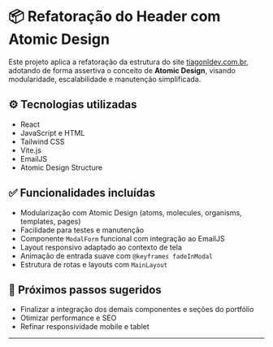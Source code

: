 # 📦 Refatoração do Header com Atomic Design

Este projeto aplica a refatoração da estrutura do site [tiagonldev.com.br](https://www.tiagonldev.com.br), adotando de forma assertiva o conceito de **Atomic Design**, visando modularidade, escalabilidade e manutenção simplificada.

## ⚙️ Tecnologias utilizadas

- React
- JavaScript e HTML
- Tailwind CSS
- Vite.js
- EmailJS
- Atomic Design Structure

## ✅ Funcionalidades incluídas

- Modularização com Atomic Design (atoms, molecules, organisms, templates, pages)
- Facilidade para testes e manutenção
- Componente `ModalForm` funcional com integração ao EmailJS
- Layout responsivo adaptado ao contexto de tela
- Animação de entrada suave com `@keyframes fadeInModal`
- Estrutura de rotas e layouts com `MainLayout`

## 🚀 Próximos passos sugeridos

- Finalizar a integração dos demais componentes e seções do portfólio
- Otimizar performance e SEO
- Refinar responsividade mobile e tablet

---
 
